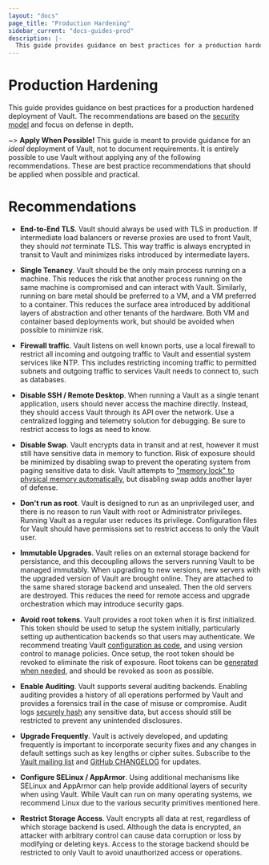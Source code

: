 ```yaml
---
layout: "docs"
page_title: "Production Hardening"
sidebar_current: "docs-guides-prod"
description: |-
  This guide provides guidance on best practices for a production hardened deployment of HashiCorp Vault.
---
```


# Production Hardening

This guide provides guidance on best practices for a production hardened deployment of Vault.
The recommendations are based on the [security model](/docs/internals/security.html) and focus on defense in depth.

~> **Apply When Possible!** This guide is meant to provide guidance for an _ideal_ deployment of Vault, not to document requirements.
It is entirely possible to use Vault without applying any of the following recommendations. These are best practice recommendations that should be applied when possible and practical.

# Recommendations

* **End-to-End TLS**. Vault should always be used with TLS in production. If intermediate load balancers or reverse proxies are used to front Vault, they should _not_ terminate TLS. This way traffic is always encrypted in transit to Vault and minimizes risks introduced by intermediate layers.

* **Single Tenancy**. Vault should be the only main process running on a machine. This reduces the risk that another process running on the same machine is compromised and can interact with Vault. Similarly, running on bare metal should be preferred to a VM, and a VM preferred to a container. This reduces the surface area introduced by additional layers of abstraction and other tenants of the hardware. Both VM and container based deployments work, but should be avoided when possible to minimize risk.

* **Firewall traffic**. Vault listens on well known ports, use a local firewall to restrict all incoming and outgoing traffic to Vault and essential system services like NTP. This includes restricting incoming traffic to permitted subnets and outgoing traffic to services Vault needs to connect to, such as databases.

* **Disable SSH / Remote Desktop**. When running a Vault as a single tenant application, users should never access the machine directly. Instead, they should access Vault through its API over the network. Use a centralized logging and telemetry solution for debugging. Be sure to restrict access to logs as need to know.

* **Disable Swap**. Vault encrypts data in transit and at rest, however it must still have sensitive data in memory to function. Risk of exposure should be minimized by disabling swap to prevent the operating system from paging sensitive data to disk. Vault attempts to ["memory lock" to physical memory automatically](/docs/configuration/index.html#disable_mlock), but disabling swap adds another layer of defense.

* **Don't run as root**. Vault is designed to run as an unprivileged user, and there is no reason to run Vault with root or Administrator privileges. Running Vault as a regular user reduces its privilege. Configuration files for Vault should have permissions set to restrict access to only the Vault user.

* **Immutable Upgrades**. Vault relies on an external storage backend for persistance, and this decoupling allows the servers running Vault to be managed immutably. When upgrading to new versions, new servers with the upgraded version of Vault are brought online. They are attached to the same shared storage backend and unsealed. Then the old servers are destroyed. This reduces the need for remote access and upgrade orchestration which may introduce security gaps.

* **Avoid root tokens**. Vault provides a root token when it is first initialized. This token should be used to setup the system initially, particularly setting up authentication backends so that users may authenticate. We recommend treating Vault [configuration as code](https://www.hashicorp.com/blog/codifying-vault-policies-and-configuration/), and using version control to manage policies. Once setup, the root token should be revoked to eliminate the risk of exposure. Root tokens can be [generated when needed](/docs/guides/generate-root.html), and should be revoked as soon as possible.

* **Enable Auditing**. Vault supports several auditing backends. Enabling auditing provides a history of all operations performed by Vault and provides a forensics trail in the case of misuse or compromise. Audit logs [securely hash](/docs/audit/index.html) any sensitive data, but access should still be restricted to prevent any unintended disclosures.

* **Upgrade Frequently**. Vault is actively developed, and updating frequently is important to incorporate security fixes and any changes in default settings such as key lengths or cipher suites. Subscribe to the [Vault mailing list](https://groups.google.com/forum/#!forum/vault-tool) and [GitHub CHANGELOG](https://github.com/hashicorp/vault/blob/master/CHANGELOG.md) for updates.

* **Configure SELinux / AppArmor**. Using additional mechanisms like SELinux and AppArmor can help provide additional layers of security when using Vault. While Vault can run on many operating systems, we recommend Linux due to the various security primitives mentioned here.

* **Restrict Storage Access**. Vault encrypts all data at rest, regardless of which storage backend is used. Although the data is encrypted, an attacker with arbitrary control can cause data corruption or loss by modifying or deleting keys. Access to the storage backend should be restricted to only Vault to avoid unauthorized access or operations.

